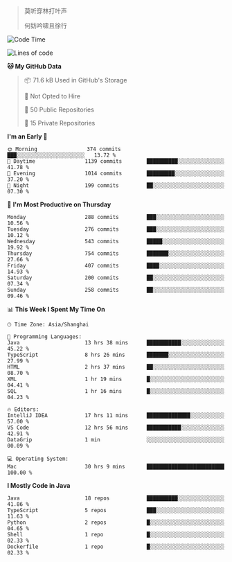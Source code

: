 > 莫听穿林打叶声
> 
> 何妨吟啸且徐行

<!-- ![Github Stats](https://github-readme-stats.vercel.app/api?username=catch6&count_private=true&show_icons=true&theme=gruvbox) -->

<!-- ![Top Langs](https://github-readme-stats.vercel.app/api/top-langs/?username=catch6&layout=compact) -->

<!--START_SECTION:waka-->
![Code Time](http://img.shields.io/badge/Code%20Time-2%2C060%20hrs%2023%20mins-blue)

![Lines of code](https://img.shields.io/badge/From%20Hello%20World%20I%27ve%20Written-9.4%20million%20lines%20of%20code-blue)

**🐱 My GitHub Data** 

> 📦 71.6 kB Used in GitHub's Storage 
 > 
> 🚫 Not Opted to Hire
 > 
> 📜 50 Public Repositories 
 > 
> 🔑 15 Private Repositories 
 > 
**I'm an Early 🐤** 

```text
🌞 Morning                374 commits         ███░░░░░░░░░░░░░░░░░░░░░░   13.72 % 
🌆 Daytime                1139 commits        ██████████░░░░░░░░░░░░░░░   41.78 % 
🌃 Evening                1014 commits        █████████░░░░░░░░░░░░░░░░   37.20 % 
🌙 Night                  199 commits         ██░░░░░░░░░░░░░░░░░░░░░░░   07.30 % 
```
📅 **I'm Most Productive on Thursday** 

```text
Monday                   288 commits         ███░░░░░░░░░░░░░░░░░░░░░░   10.56 % 
Tuesday                  276 commits         ███░░░░░░░░░░░░░░░░░░░░░░   10.12 % 
Wednesday                543 commits         █████░░░░░░░░░░░░░░░░░░░░   19.92 % 
Thursday                 754 commits         ███████░░░░░░░░░░░░░░░░░░   27.66 % 
Friday                   407 commits         ████░░░░░░░░░░░░░░░░░░░░░   14.93 % 
Saturday                 200 commits         ██░░░░░░░░░░░░░░░░░░░░░░░   07.34 % 
Sunday                   258 commits         ██░░░░░░░░░░░░░░░░░░░░░░░   09.46 % 
```


📊 **This Week I Spent My Time On** 

```text
🕑︎ Time Zone: Asia/Shanghai

💬 Programming Languages: 
Java                     13 hrs 38 mins      ███████████░░░░░░░░░░░░░░   45.22 % 
TypeScript               8 hrs 26 mins       ███████░░░░░░░░░░░░░░░░░░   27.99 % 
HTML                     2 hrs 37 mins       ██░░░░░░░░░░░░░░░░░░░░░░░   08.70 % 
XML                      1 hr 19 mins        █░░░░░░░░░░░░░░░░░░░░░░░░   04.41 % 
SQL                      1 hr 16 mins        █░░░░░░░░░░░░░░░░░░░░░░░░   04.23 % 

🔥 Editors: 
IntelliJ IDEA            17 hrs 11 mins      ██████████████░░░░░░░░░░░   57.00 % 
VS Code                  12 hrs 56 mins      ███████████░░░░░░░░░░░░░░   42.91 % 
DataGrip                 1 min               ░░░░░░░░░░░░░░░░░░░░░░░░░   00.09 % 

💻 Operating System: 
Mac                      30 hrs 9 mins       █████████████████████████   100.00 % 
```

**I Mostly Code in Java** 

```text
Java                     18 repos            ██████████░░░░░░░░░░░░░░░   41.86 % 
TypeScript               5 repos             ███░░░░░░░░░░░░░░░░░░░░░░   11.63 % 
Python                   2 repos             █░░░░░░░░░░░░░░░░░░░░░░░░   04.65 % 
Shell                    1 repo              █░░░░░░░░░░░░░░░░░░░░░░░░   02.33 % 
Dockerfile               1 repo              █░░░░░░░░░░░░░░░░░░░░░░░░   02.33 % 
```




<!--END_SECTION:waka-->

